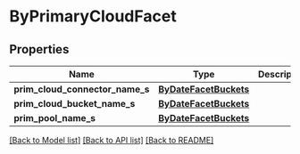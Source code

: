 # ByPrimaryCloudFacet

## Properties
Name | Type | Description | Notes
------------ | ------------- | ------------- | -------------
**prim_cloud_connector_name_s** | [**ByDateFacetBuckets**](ByDateFacetBuckets.md) |  | [optional] 
**prim_cloud_bucket_name_s** | [**ByDateFacetBuckets**](ByDateFacetBuckets.md) |  | [optional] 
**prim_pool_name_s** | [**ByDateFacetBuckets**](ByDateFacetBuckets.md) |  | [optional] 

[[Back to Model list]](../README.md#documentation-for-models) [[Back to API list]](../README.md#documentation-for-api-endpoints) [[Back to README]](../README.md)


